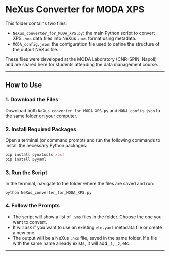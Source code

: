 
# NeXus Converter for MODA XPS

This folder contains two files:

- `NeXus_converter_for_MODA_XPS.py`: the main Python script to convert XPS `.vms` data files into NeXus `.nxs` format using metadata.
- `MODA_config.json`: the configuration file used to define the structure of the output NeXus file.

These files were developed at the MODA Laboratory (CNR-SPIN, Napoli) and are shared here for students attending the data management course.

---

## How to Use

### 1. Download the Files

Download both `NeXus_converter_for_MODA_XPS.py` and `MODA_config.json` to the same folder on your computer.

### 2. Install Required Packages

Open a terminal (or command prompt) and run the following commands to install the necessary Python packages:

```bash
pip install pynxtools[xps]
pip install pyyaml
```

### 3. Run the Script

In the terminal, navigate to the folder where the files are saved and run:

```bash
python NeXus_converter_for_MODA_XPS.py
```

### 4. Follow the Prompts

- The script will show a list of `.vms` files in the folder. Choose the one you want to convert.
- It will ask if you want to use an existing `eln.yaml` metadata file or create a new one.
- The output will be a NeXus `.nxs` file, saved in the same folder. If a file with the same name already exists, it will add `_1`, `_2`, etc.

---
